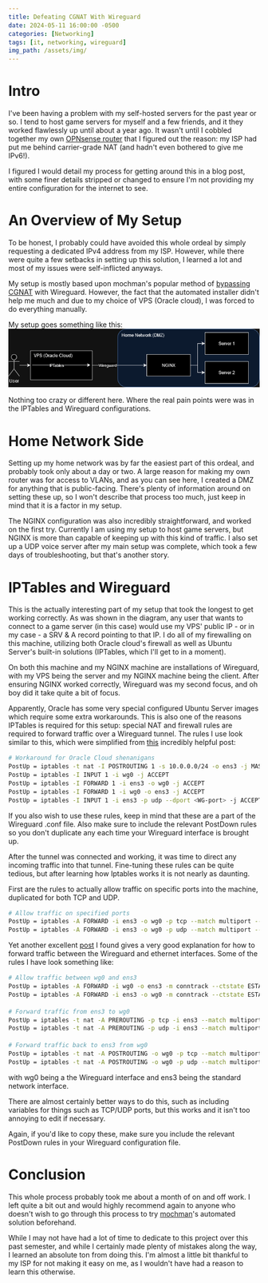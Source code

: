 ```yaml
---
title: Defeating CGNAT With Wireguard
date: 2024-05-11 16:00:00 -0500
categories: [Networking]
tags: [it, networking, wireguard]
img_path: /assets/img/
---
```


# Intro

I've been having a problem with my self-hosted servers for the past year or so. I tend to host game servers for myself and a few friends, and it they worked flawlessly up until about a year ago. It wasn't until I cobbled together my own [OPNsense router](https://kaiserjd.github.io/posts/OPTIPLEX-AS-ROUTER/) that I figured out the reason: my ISP had put me behind carrier-grade NAT (and hadn't even bothered to give me IPv6!).

I figured I would detail my process for getting around this in a blog post, with some finer details stripped or changed to ensure I'm not providing my entire configuration for the internet to see.

# An Overview of My Setup

To be honest, I probably could have avoided this whole ordeal by simply requesting a dedicated IPv4 address from my ISP. However, while there were quite a few setbacks in setting up this solution, I learned a lot and most of my issues were self-inflicted anyways.

My setup is mostly based upon mochman's popular method of [bypassing CGNAT](https://github.com/mochman/Bypass_CGNAT) with Wireguard. However, the fact that the automated installer didn't help me much and due to my choice of VPS (Oracle cloud), I was forced to do everything manually.

My setup goes something like this:
![Setup](/assets/img/CGNAT-bypass.drawio.png)

Nothing too crazy or different here. Where the real pain points were was in the IPTables and Wireguard configurations.

# Home Network Side

Setting up my home network was by far the easiest part of this ordeal, and probably took only about a day or two. A large reason for making my own router was for access to VLANs, and as you can see here, I created a DMZ for anything that is public-facing. There's plenty of information around on setting these up, so I won't describe that process too much, just keep in mind that it is a factor in my setup.

The NGINX configuration was also incredibly straightforward, and worked on the first try. Currently I am using my setup to host game servers, but NGINX is more than capable of keeping up with this kind of traffic. I also set up a UDP voice server after my main setup was complete, which took a few days of troubleshooting, but that's another story.

# IPTables and Wireguard

This is the actually interesting part of my setup that took the longest to get working correctly. As was shown in the diagram, any user that wants to connect to a game server (in this case) would use my VPS' public IP - or in my case - a SRV & A record pointing to that IP. I do all of my firewalling on this machine, utilizing both Oracle cloud's firewall as well as Ubuntu Server's built-in solutions (IPTables, which I'll get to in a moment).

On both this machine and my NGINX machine are installations of Wireguard, with my VPS being the server and my NGINX machine being the client. After ensuring NGINX worked correctly, Wireguard was my second focus, and oh boy did it take quite a bit of focus.

Apparently, Oracle has some very special configured Ubuntu Server images which require some extra workarounds. This is also one of the reasons IPTables is required for this setup: special NAT and firewall rules are required to forward traffic over a Wireguard tunnel.
The rules I use look similar to this, which were simplified from [this](https://www.reddit.com/r/WireGuard/comments/oxmcvx/comment/h7nl24o/?utm_source=share&utm_medium=web3x&utm_name=web3xcss&utm_term=1&utm_content=share_button) incredibly helpful post:

```bash
# Workaround for Oracle Cloud shenanigans
PostUp = iptables -t nat -I POSTROUTING 1 -s 10.0.0.0/24 -o ens3 -j MASQUERADE
PostUp = iptables -I INPUT 1 -i wg0 -j ACCEPT
PostUp = iptables -I FORWARD 1 -i ens3 -o wg0 -j ACCEPT
PostUp = iptables -I FORWARD 1 -i wg0 -o ens3 -j ACCEPT
PostUp = iptables -I INPUT 1 -i ens3 -p udp --dport <WG-port> -j ACCEPT
```

If you also wish to use these rules, keep in mind that these are a part of the Wireguard .conf file. Also make sure to include the relevant PostDown rules so you don't duplicate any each time your Wireguard interface is brought up.

After the tunnel was connected and working, it was time to direct any incoming traffic into that tunnel. Fine-tuning these rules can be quite tedious, but after learning how Iptables works it is not nearly as daunting.

First are the rules to actually allow traffic on specific ports into the machine, duplicated for both TCP and UDP.

```bash
# Allow traffic on specified ports
PostUp = iptables -A FORWARD -i ens3 -o wg0 -p tcp --match multiport --dports <ports> -m conntrack --ctstate NEW -j ACCEPT
PostUp = iptables -A FORWARD -i ens3 -o wg0 -p udp --match multiport --dports <ports> -m conntrack --ctstate NEW -j ACCEPT
```

Yet another excellent [post](https://wickedyoda.com/archives/956) I found gives a very good explanation for how to forward traffic between the Wireguard and ethernet interfaces.
Some of the rules I have look something like:

```bash
# Allow traffic between wg0 and ens3
PostUp = iptables -A FORWARD -i wg0 -o ens3 -m conntrack --ctstate ESTABLISHED,RELATED -j ACCEPT
PostUp = iptables -A FORWARD -i ens3 -o wg0 -m conntrack --ctstate ESTABLISHED,RELATED -j ACCEPT

# Forward traffic from ens3 to wg0
PostUp = iptables -t nat -A PREROUTING -p tcp -i ens3 --match multiport --dports <ports> -j DNAT --to-destination 10.0.0.2
PostUp = iptables -t nat -A PREROUTING -p udp -i ens3 --match multiport --dports <ports> -j DNAT --to-destination 10.0.0.2

# Forward traffic back to ens3 from wg0
PostUp = iptables -t nat -A POSTROUTING -o wg0 -p tcp --match multiport --dports <ports> -d 10.0.0.2 -j SNAT --to-source 10.0.0.1
PostUp = iptables -t nat -A POSTROUTING -o wg0 -p udp --match multiport --dports <ports> -d 10.0.0.2 -j SNAT --to-source 10.0.0.1
```

with wg0 being a the Wireguard interface and ens3 being the standard network interface.

There are almost certainly better ways to do this, such as including variables for things such as TCP/UDP ports, but this works and it isn't too annoying to edit if necessary.

Again, if you'd like to copy these, make sure you include the relevant PostDown rules in your Wireguard configuration file.

# Conclusion

This whole process probably took me about a month of on and off work. I left quite a bit out and would highly recommend again to anyone who doesn't wish to go through this process to try [mochman](https://github.com/mochman/Bypass_CGNAT)'s automated solution beforehand.

While I may not have had a lot of time to dedicate to this project over this past semester, and while I certainly made plenty of mistakes along the way, I learned an absolute ton from doing this. I'm almost a little bit thankful to my ISP for not making it easy on me, as I wouldn't have had a reason to learn this otherwise.
